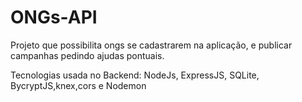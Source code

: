 # ONGs-API
Projeto que possibilita ongs se cadastrarem na aplicação, e publicar campanhas pedindo ajudas pontuais.

Tecnologias usada no Backend: NodeJs, ExpressJS, SQLite, BycryptJS,knex,cors e Nodemon

